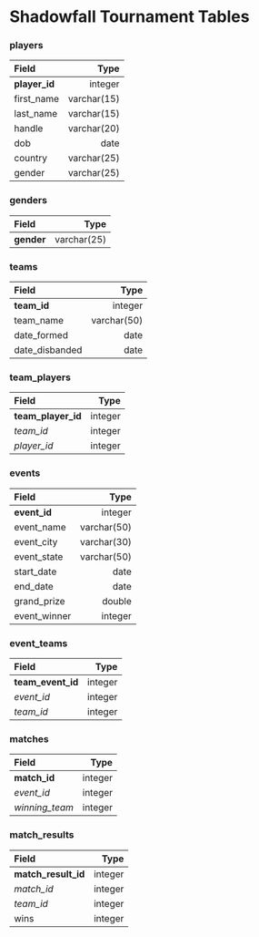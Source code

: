 # Shadowfall Tournament Tables

### players
Field | Type
:--- | ---:
__player_id__ | integer
first_name | varchar(15)
last_name | varchar(15)
handle | varchar(20)
dob | date
country | varchar(25)
gender | varchar(25)


### genders
Field | Type
:--- | ---:
__gender__ | varchar(25)


### teams
Field | Type
:--- | ---:
__team_id__ | integer
team_name | varchar(50)
date_formed | date
date_disbanded | date


### team_players
Field | Type
:--- | ---:
__team_player_id__ | integer
_team_id_ | integer
_player_id_ | integer

### events
Field | Type
:--- | ---:
__event_id__ | integer
event_name | varchar(50) 
event_city | varchar(30)
event_state | varchar(50)
start_date | date
end_date | date
grand_prize | double
event_winner | integer

### event_teams
Field | Type
:--- | ---:
__team_event_id__ | integer
_event_id_ | integer
_team_id_ | integer

### matches
Field | Type
:--- | ---:
__match_id__ | integer
_event_id_ | integer
_winning_team_ | integer

### match_results
Field | Type
:--- | ---:
__match_result_id__ | integer
_match_id_ | integer
_team_id_ | integer
wins | integer


